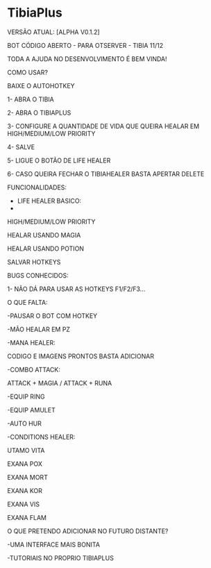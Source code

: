 # TibiaPlus
VERSÃO ATUAL: [ALPHA V0.1.2]

BOT CÓDIGO ABERTO - PARA OTSERVER - TIBIA 11/12

TODA A AJUDA NO DESENVOLVIMENTO É BEM VINDA!

COMO USAR?

BAIXE O AUTOHOTKEY

1- ABRA O TIBIA

2- ABRA O TIBIAPLUS

3- CONFIGURE A QUANTIDADE DE VIDA QUE QUEIRA HEALAR EM HIGH/MEDIUM/LOW PRIORITY

4- SALVE

5- LIGUE O BOTÃO DE LIFE HEALER

6- CASO QUEIRA FECHAR O TIBIAHEALER BASTA APERTAR DELETE


FUNCIONALIDADES:

- LIFE HEALER BASICO:
- 
HIGH/MEDIUM/LOW PRIORITY

HEALAR USANDO MAGIA

HEALAR USANDO POTION

SALVAR HOTKEYS


BUGS CONHECIDOS:

1- NÃO DÁ PARA USAR AS HOTKEYS F1/F2/F3...

O QUE FALTA:

-PAUSAR O BOT COM HOTKEY

-MÃO HEALAR EM PZ

-MANA HEALER:

CODIGO E IMAGENS PRONTOS BASTA ADICIONAR


-COMBO ATTACK:

ATTACK + MAGIA / ATTACK + RUNA


-EQUIP RING

-EQUIP AMULET

-AUTO HUR


-CONDITIONS HEALER:

UTAMO VITA

EXANA POX

EXANA MORT

EXANA KOR

EXANA VIS

EXANA FLAM



O QUE PRETENDO ADICIONAR NO FUTURO DISTANTE?

-UMA INTERFACE MAIS BONITA

-TUTORIAIS NO PROPRIO TIBIAPLUS

